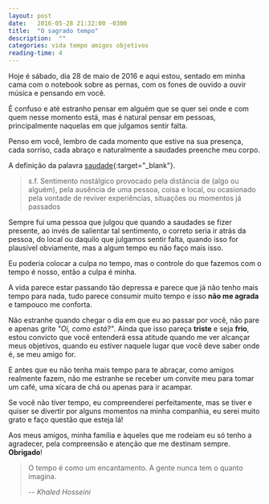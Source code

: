 ```yaml
---
layout: post
date:   2016-05-28 21:32:00 -0300
title:  "O sagrado tempo"
description:  ""
categories: vida tempo amigos objetivos
reading-time: 4
---
```

Hoje é sábado, dia 28 de maio de 2016 e aqui estou, sentado em minha cama com o notebook sobre as pernas, com os fones de ouvido a ouvir música e pensando em você.

É confuso e até estranho pensar em alguém que se quer sei onde e com quem nesse momento está, mas é natural pensar em pessoas, principalmente naquelas em que julgamos sentir falta.

Penso em você, lembro de cada momento que estive na sua presença, cada sorriso, cada abraço e naturalmente a saudades preenche meu corpo.

A definição da palavra [saudade](http://www.dicio.com.br/saudade/){:target="_blank"}.

> s.f. Sentimento nostálgico provocado pela distância de (algo ou alguém), pela ausência de uma pessoa, coisa e local, ou ocasionado pela vontade de reviver experiências, situações ou momentos já passados


Sempre fui uma pessoa que julgou que quando a saudades se fizer presente, ao invés de salientar tal sentimento, o correto seria ir atrás da pessoa, do local ou daquilo que julgamos sentir falta, quando isso for plausível obviamente, mas a algum tempo eu não faço mais isso.

Eu poderia colocar a culpa no tempo, mas o controle do que fazemos com o tempo é nosso, então a culpa é minha.

A vida parece estar passando tão depressa e parece que já não tenho mais tempo para nada, tudo parece consumir muito tempo e isso **não me agrada** e tampouco me conforta.

Não estranhe quando chegar o dia em que eu ao passar por você, não pare e apenas grite *"Oi, como está?"*. Ainda que isso pareça **triste** e seja **frio**, estou convicto que você entenderá essa atitude quando me ver alcançar meus objetivos, quando eu estiver naquele lugar que você deve saber onde é, se meu amigo for.

E antes que eu não tenha mais tempo para te abraçar, como amigos realmente fazem, não me estranhe se receber um convite meu para tomar um café, uma xícara de chá ou apenas para ir acampar.

Se você não tiver tempo, eu compreenderei perfeitamente, mas se tiver e quiser se divertir por alguns momentos na minha companhia, eu serei muito grato e faço questão que esteja lá!

Aos meus amigos, minha família e àqueles que me rodeiam eu só tenho a agradecer, pela compreensão e atenção que me destinam sempre. **Obrigado**!

> O tempo é como um encantamento. A gente nunca tem o quanto imagina.
>
> -- <cite>Khaled Hosseini</cite>
